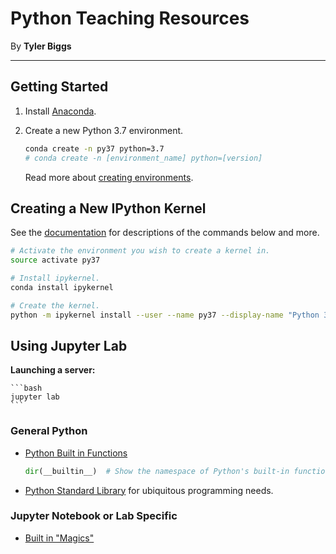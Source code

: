 # Python Teaching Resources

By **Tyler Biggs**

---

## Getting Started

1. Install [Anaconda](https://anaconda.org/).

2. Create a new Python 3.7 environment.

    ```bash
    conda create -n py37 python=3.7
    # conda create -n [environment_name] python=[version]
    ```

    Read more about [creating environments](https://conda.io/docs/user-guide/tasks/manage-environments.html).

## Creating a New IPython Kernel

See the [documentation](https://ipython.readthedocs.io/en/stable/install/kernel_install.html) for descriptions of the commands below and more.

```bash
# Activate the environment you wish to create a kernel in.
source activate py37

# Install ipykernel.
conda install ipykernel

# Create the kernel.
python -m ipykernel install --user --name py37 --display-name "Python 3.7"
```

## Using Jupyter Lab

__Launching a server:__

    ```bash
    jupyter lab
    ```

### General Python

+ [Python Built in Functions](https://docs.python.org/3/library/functions.html)

    ```python
    dir(__builtin__)  # Show the namespace of Python's built-in functions.
    ```
+ [Python Standard Library](https://docs.python.org/3/library/) for ubiquitous
  programming needs.

### Jupyter Notebook or Lab Specific

+ [Built in "Magics"](https://ipython.readthedocs.io/en/stable/interactive/magics.html)
